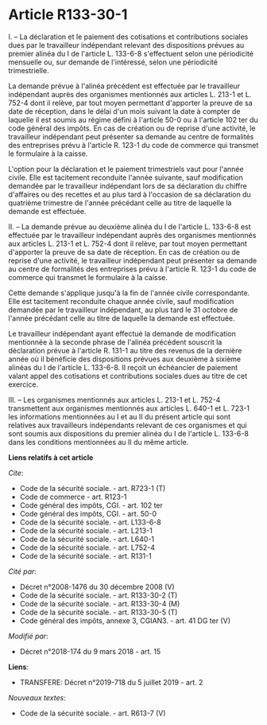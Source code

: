 # Article R133-30-1

I. – La déclaration et le paiement des cotisations et contributions sociales dues par le travailleur indépendant relevant des
dispositions prévues au premier alinéa du I de l'article L. 133-6-8 s'effectuent selon une périodicité mensuelle ou, sur
demande de l'intéressé, selon une périodicité trimestrielle. 

La demande prévue à l'alinéa précédent est effectuée par le travailleur indépendant auprès des organismes mentionnés aux
articles L. 213-1 et L. 752-4 dont il relève, par tout moyen permettant d'apporter la preuve de sa date de réception, dans le
délai d'un mois suivant la date à compter de laquelle il est soumis au régime défini à l'article 50-0 ou à l'article 102 ter
du code général des impôts. En cas de création ou de reprise d'une activité, le travailleur indépendant peut présenter sa
demande au centre de formalités des entreprises prévu à l'article R. 123-1 du code de commerce qui transmet le formulaire à
la caisse. 

L'option pour la déclaration et le paiement trimestriels vaut pour l'année civile. Elle est tacitement reconduite l'année
suivante, sauf modification demandée par le travailleur indépendant lors de sa déclaration du chiffre d'affaires ou des
recettes et au plus tard à l'occasion de sa déclaration du quatrième trimestre de l'année précédant celle au titre de
laquelle la demande est effectuée. 

II. – La demande prévue au deuxième alinéa du I de l'article L. 133-6-8 est effectuée par le travailleur indépendant auprès
des organismes mentionnés aux articles L. 213-1 et L. 752-4 dont il relève, par tout moyen permettant d'apporter la preuve de
sa date de réception. En cas de création ou de reprise d'une activité, le travailleur indépendant peut présenter sa demande
au centre de formalités des entreprises prévu à l'article R. 123-1 du code de commerce qui transmet le formulaire à la
caisse. 

Cette demande s'applique jusqu'à la fin de l'année civile correspondante. Elle est tacitement reconduite chaque année civile,
sauf modification demandée par le travailleur indépendant, au plus tard le 31 octobre de l'année précédant celle au titre de
laquelle la demande est effectuée. 

Le travailleur indépendant ayant effectué la demande de modification mentionnée à la seconde phrase de l'alinéa précédent
souscrit la déclaration prévue à l'article R. 131-1 au titre des revenus de la dernière année où il bénéficie des
dispositions prévues aux deuxième à sixième alinéas du I de l'article L. 133-6-8. Il reçoit un échéancier de paiement valant
appel des cotisations et contributions sociales dues au titre de cet exercice. 

III. – Les organismes mentionnés aux articles L. 213-1 et L. 752-4 transmettent aux organismes mentionnés aux articles L.
640-1 et L. 723-1 les informations mentionnées au I et au II du présent article qui sont relatives aux travailleurs
indépendants relevant de ces organismes et qui sont soumis aux dispositions du premier alinéa du I de l'article L. 133-6-8
dans les conditions mentionnées au II du même article.

**Liens relatifs à cet article**

_Cite_:

  - Code de la sécurité sociale. - art. R723-1 (T)
  - Code de commerce - art. R123-1
  - Code général des impôts, CGI. - art. 102 ter
  - Code général des impôts, CGI. - art. 50-0
  - Code de la sécurité sociale. - art. L133-6-8
  - Code de la sécurité sociale. - art. L213-1
  - Code de la sécurité sociale. - art. L640-1
  - Code de la sécurité sociale. - art. L752-4
  - Code de la sécurité sociale. - art. R131-1

_Cité par_:

  - Décret n°2008-1476 du 30 décembre 2008 (V)
  - Code de la sécurité sociale. - art. R133-30-2 (T)
  - Code de la sécurité sociale. - art. R133-30-4 (M)
  - Code de la sécurité sociale. - art. R133-30-5 (T)
  - Code général des impôts, annexe 3, CGIAN3. - art. 41 DG ter (V)

_Modifié par_:

  - Décret n°2018-174 du 9 mars 2018 - art. 15

**Liens**:

  - TRANSFERE: Décret n°2019-718 du 5 juillet 2019 - art. 2

_Nouveaux textes_:

  - Code de la sécurité sociale. - art. R613-7 (V)
